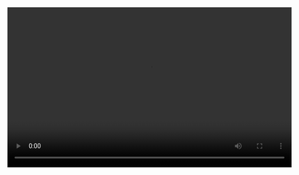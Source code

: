 <video width="640" height="360" controls>
  <source src="video_project.mp4" type="video/mp4">
  
</video>

